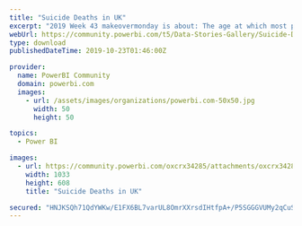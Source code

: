```yaml
---
title: "Suicide Deaths in UK"
excerpt: "2019 Week 43 makeovermonday is about: The age at which most people are dying by suicide in UK"
webUrl: https://community.powerbi.com/t5/Data-Stories-Gallery/Suicide-Deaths-in-UK/m-p/825984
type: download
publishedDateTime: 2019-10-23T01:46:00Z

provider:
  name: PowerBI Community
  domain: powerbi.com
  images:
    - url: /assets/images/organizations/powerbi.com-50x50.jpg
      width: 50
      height: 50

topics:
  - Power BI

images:
  - url: https://community.powerbi.com/oxcrx34285/attachments/oxcrx34285/DataStoriesGallery/3084/1/suicide%20rate%20in%20UK.png
    width: 1033
    height: 608
    title: "Suicide Deaths in UK"

secured: "HNJKSQh71QdYWKw/E1FX6BL7varUL8OmrXXrsdIHtfpA+/P5SGGGVUMy2qCuSnOLW2t68OMZQ2SIgJc7n+bOp97FWnMm28EZhXcJr1I+/2yw8dmrXjaXcCvWS4rr1U6Tt4380jnuAdY4+ADbZ4jA8Qih/R4SzKbualsnq3oAZpHmDPnCGrnUenDzjf4lyRyDNzTtmWekzWMZ2BX7LyuaEtnuRt6cenVS/HfLhG1LCoS/D49x/VlLrBJfmOJ7Hv7ZnpL7ZMRUmwR++8fS+hM5FPjgPSEOm2oTot9QXN6UVpvAQnBCrc73iviNphwylyzS4tsfz0wcQY8RSoJNZltvp96SJwI0rENA6/YavkkFfNiVWJc2EA0L/CGTkCaaDRMt;ALa+wQhbGGdTzHB6Zkv/8g=="
---
```


